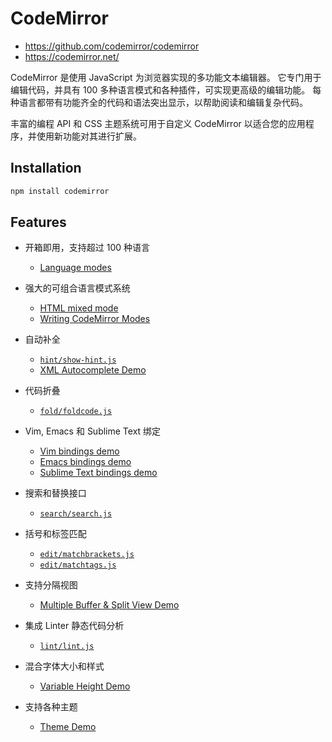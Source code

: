# CodeMirror

- <https://github.com/codemirror/codemirror>
- <https://codemirror.net/>

CodeMirror 是使用 JavaScript 为浏览器实现的多功能文本编辑器。
它专门用于编辑代码，并具有 100 多种语言模式和各种插件，可实现更高级的编辑功能。
每种语言都带有功能齐全的代码和语法突出显示，以帮助阅读和编辑复杂代码。

丰富的编程 API 和 CSS 主题系统可用于自定义 CodeMirror
以适合您的应用程序，并使用新功能对其进行扩展。

## Installation

```sh
npm install codemirror
```

## Features

- 开箱即用，支持超过 100 种语言
  - [Language modes](https://codemirror.net/mode/index.html)

- 强大的可组合语言模式系统
  - [HTML mixed mode](https://codemirror.net/mode/htmlmixed/index.html)
  - [Writing CodeMirror Modes](https://codemirror.net/doc/manual.html#modeapi)

- 自动补全
  - [`hint/show-hint.js`](https://codemirror.net/doc/manual.html#addon_show-hint)
  - [XML Autocomplete Demo](https://codemirror.net/demo/xmlcomplete.html)

- 代码折叠
  - [`fold/foldcode.js`](https://codemirror.net/doc/manual.html#addon_foldcode)

- Vim, Emacs 和 Sublime Text 绑定
  - [Vim bindings demo](https://codemirror.net/demo/vim.html)
  - [Emacs bindings demo](https://codemirror.net/demo/emacs.html)
  - [Sublime Text bindings demo](https://codemirror.net/demo/sublime.html)

- 搜索和替换接口
  - [`search/search.js`](https://codemirror.net/doc/manual.html#addon_search)

- 括号和标签匹配
  - [`edit/matchbrackets.js`](https://codemirror.net/doc/manual.html#addon_matchbrackets)
  - [`edit/matchtags.js`](https://codemirror.net/doc/manual.html#addon_matchtags)

- 支持分隔视图
  - [Multiple Buffer & Split View Demo](https://codemirror.net/demo/buffers.html)

- 集成 Linter 静态代码分析
  - [`lint/lint.js`](https://codemirror.net/doc/manual.html#addon_lint)

- 混合字体大小和样式
  - [Variable Height Demo](https://codemirror.net/demo/variableheight.html)

- 支持各种主题
  - [Theme Demo](https://codemirror.net/demo/theme.html)


